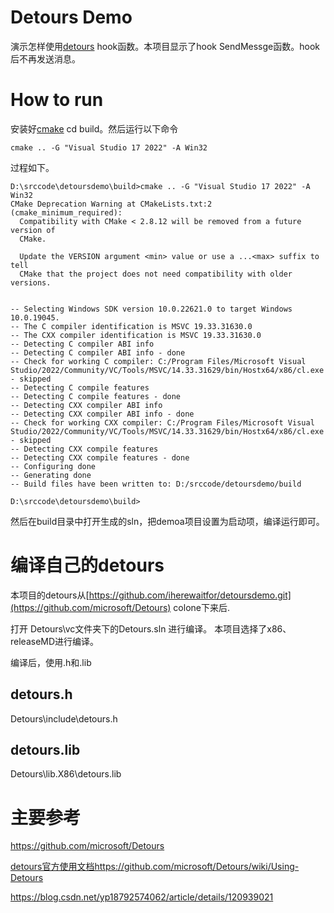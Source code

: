 # Detours Demo
演示怎样使用[detours](https://github.com/microsoft/Detours) hook函数。本项目显示了hook  SendMessge函数。hook后不再发送消息。


# How to run
安装好[cmake]()
cd build。然后运行以下命令
```
cmake .. -G "Visual Studio 17 2022" -A Win32
```
过程如下。

```
D:\srccode\detoursdemo\build>cmake .. -G "Visual Studio 17 2022" -A Win32
CMake Deprecation Warning at CMakeLists.txt:2 (cmake_minimum_required):
  Compatibility with CMake < 2.8.12 will be removed from a future version of
  CMake.

  Update the VERSION argument <min> value or use a ...<max> suffix to tell
  CMake that the project does not need compatibility with older versions.


-- Selecting Windows SDK version 10.0.22621.0 to target Windows 10.0.19045.
-- The C compiler identification is MSVC 19.33.31630.0
-- The CXX compiler identification is MSVC 19.33.31630.0
-- Detecting C compiler ABI info
-- Detecting C compiler ABI info - done
-- Check for working C compiler: C:/Program Files/Microsoft Visual Studio/2022/Community/VC/Tools/MSVC/14.33.31629/bin/Hostx64/x86/cl.exe - skipped
-- Detecting C compile features
-- Detecting C compile features - done
-- Detecting CXX compiler ABI info
-- Detecting CXX compiler ABI info - done
-- Check for working CXX compiler: C:/Program Files/Microsoft Visual Studio/2022/Community/VC/Tools/MSVC/14.33.31629/bin/Hostx64/x86/cl.exe - skipped
-- Detecting CXX compile features
-- Detecting CXX compile features - done
-- Configuring done
-- Generating done
-- Build files have been written to: D:/srccode/detoursdemo/build

D:\srccode\detoursdemo\build>
```

然后在build目录中打开生成的sln，把demoa项目设置为启动项，编译运行即可。

# 编译自己的detours
本项目的detours从[https://github.com/iherewaitfor/detoursdemo.git](https://github.com/microsoft/Detours) colone下来后.

打开 Detours\vc文件夹下的Detours.sln 进行编译。
本项目选择了x86、releaseMD进行编译。

编译后，使用.h和.lib
## detours.h
Detours\include\detours.h
## detours.lib
Detours\lib.X86\detours.lib

# 主要参考
https://github.com/microsoft/Detours

[detours官方使用文档https://github.com/microsoft/Detours/wiki/Using-Detours](https://github.com/microsoft/Detours/wiki/Using-Detours)

https://blog.csdn.net/yp18792574062/article/details/120939021